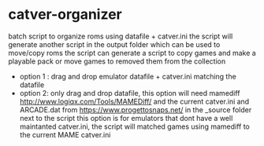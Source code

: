 # catver-organizer
batch script to organize roms using datafile + catver.ini
the script will generate another script in the output folder which can be used to move/copy roms 
the script can generate a script to copy games and make a playable pack or move games to removed them from the collection


* option 1 : drag and drop emulator datafile + catver.ini matching the datafile
* option 2: only drag and drop datafile, this option will need mamediff http://www.logiqx.com/Tools/MAMEDiff/
and  the current catver.ini and ARCADE.dat from https://www.progettosnaps.net/ in the _source folder next to the script
this option is for emulators that dont have a well maintanted catver.ini, the script will matched games using mamediff to the current MAME catver.ini



